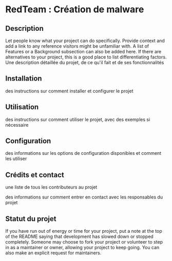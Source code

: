 # RedTeam : Création de malware

## Description

Let people know what your project can do specifically. Provide context and add a link to any reference visitors might be unfamiliar with. A list of Features or a Background subsection can also be added here. If there are alternatives to your project, this is a good place to list differentiating factors.
Une description détaillée du projet, de ce qu'il fait et de ses fonctionnalités

## Installation

des instructions sur comment installer et configurer le projet

## Utilisation

des instructions sur comment utiliser le projet, avec des exemples si nécessaire

## Configuration

des informations sur les options de configuration disponibles et comment les utiliser

## Crédits et contact

une liste de tous les contributeurs au projet

des informations sur comment entrer en contact avec les responsables du projet

## Statut du projet

If you have run out of energy or time for your project, put a note at the top of the README saying that development has slowed down or stopped completely. Someone may choose to fork your project or volunteer to step in as a maintainer or owner, allowing your project to keep going. You can also make an explicit request for maintainers.

